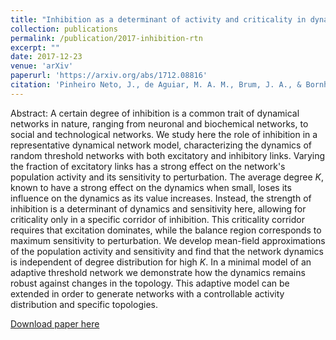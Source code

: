 ```yaml
---
title: "Inhibition as a determinant of activity and criticality in dynamical networks"
collection: publications
permalink: /publication/2017-inhibition-rtn
excerpt: ""
date: 2017-12-23
venue: 'arXiv'
paperurl: 'https://arxiv.org/abs/1712.08816'
citation: 'Pinheiro Neto, J., de Aguiar, M. A. M., Brum, J. A., & Bornholdt, S. (2017). Inhibition as a determinant of activity and criticality in dynamical networks. arXiv:1712.08816v1'
---
```

Abstract:
A certain degree of inhibition is a common trait of dynamical networks in nature, ranging from neuronal and biochemical networks, to social and technological networks. We study here the role of inhibition in a representative dynamical network model, characterizing the dynamics of random threshold networks with both excitatory and inhibitory links. Varying the fraction of excitatory links has a strong effect on the network's population activity and its sensitivity to perturbation. The average degree $K$, known to have a strong effect on the dynamics when small, loses its influence on the dynamics as its value increases. Instead, the strength of inhibition is a determinant of dynamics and sensitivity here, allowing for criticality only in a specific corridor of inhibition. This criticality corridor requires that excitation dominates, while the balance region corresponds to maximum sensitivity to perturbation. We develop mean-field approximations of the population activity and sensitivity and find that the network dynamics is independent of degree distribution for high $K$. In a minimal model of an adaptive threshold network we demonstrate how the dynamics remains robust against changes in the topology. This adaptive model can be extended in order to generate networks with a controllable activity distribution and specific topologies.

[Download paper here](http://joaopn.github.io/files/1712.08816.pdf)
